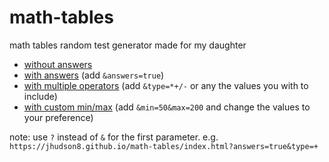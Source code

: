 # math-tables
math tables random test generator made for my daughter

* [without answers](https://jhudson8.github.io/math-tables/index.html)
* [with answers](https://jhudson8.github.io/math-tables/index.html?answers=true) (add `&answers=true`)
* [with multiple operators](https://jhudson8.github.io/math-tables/index.html?answers=true&type=+-*/) (add `&type=*+/-` or any the values you with to include)
* [with custom min/max](https://jhudson8.github.io/math-tables/index.html?answers=true&type=+-*/&min=50&max=200) (add `&min=50&max=200` and change the values to your preference)

note: use `?` instead of `&` for the first parameter.  e.g. `https://jhudson8.github.io/math-tables/index.html?answers=true&type=+`
